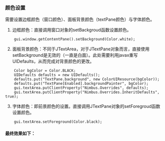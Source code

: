 ### 颜色设置
需要设置边框颜色（窗口颜色）、面板背景颜色（textPane颜色）与字体颜色。

1. 边框颜色：直接调用窗口对象的setBackgroud函数设置颜色。
```
    gui.window.getContentPane().setBackground(Color.white);
```
2. 面板背景颜色：不同于JTextArea，对于JTextPane对象而言，直接使用setBackground是无效的（一直是白面）。此处需要利用javax重写UIDefaults，从而完成对背景颜色的更改。
```
    Color bgColor = Color.BLACK;
    UIDefaults defaults = new UIDefaults();
    defaults.put("TextPane.background", new ColorUIResource(bgColor));
    defaults.put("TextPane[Enabled].backgroundPainter", bgColor);
    gui.textArea.putClientProperty("Nimbus.Overrides", defaults);
    gui.textArea.putClientProperty("Nimbus.Overrides.InheritDefaults", true);
```
3. 字体颜色：即前景颜色的设置。直接调用JTextPane对象的setForegroud函数设置颜色。
```
    gui.textArea.setForeground(Color.black);
```

#### 最终效果如下：


